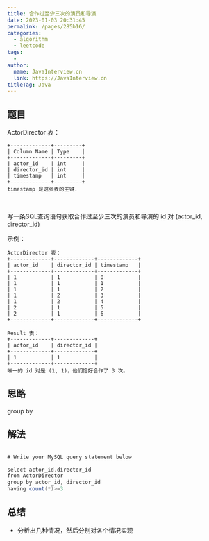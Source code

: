 ```yaml
---
title: 合作过至少三次的演员和导演
date: 2023-01-03 20:31:45
permalink: /pages/285b16/
categories:
  - algorithm
  - leetcode
tags:
  - 
author: 
  name: JavaInterview.cn
  link: https://JavaInterview.cn
titleTag: Java
---
```


## 题目

ActorDirector 表：

    +-------------+---------+
    | Column Name | Type    |
    +-------------+---------+
    | actor_id    | int     |
    | director_id | int     |
    | timestamp   | int     |
    +-------------+---------+
    timestamp 是这张表的主键.
 

写一条SQL查询语句获取合作过至少三次的演员和导演的 id 对 (actor_id, director_id)

示例：
    
    ActorDirector 表：
    +-------------+-------------+-------------+
    | actor_id    | director_id | timestamp   |
    +-------------+-------------+-------------+
    | 1           | 1           | 0           |
    | 1           | 1           | 1           |
    | 1           | 1           | 2           |
    | 1           | 2           | 3           |
    | 1           | 2           | 4           |
    | 2           | 1           | 5           |
    | 2           | 1           | 6           |
    +-------------+-------------+-------------+
    
    Result 表：
    +-------------+-------------+
    | actor_id    | director_id |
    +-------------+-------------+
    | 1           | 1           |
    +-------------+-------------+
    唯一的 id 对是 (1, 1)，他们恰好合作了 3 次。

## 思路

group by

## 解法
```java

# Write your MySQL query statement below

select actor_id,director_id
from ActorDirector
group by actor_id, director_id
having count(*)>=3
```

## 总结

- 分析出几种情况，然后分别对各个情况实现 
